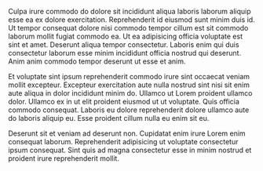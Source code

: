 Culpa irure commodo do dolore sit incididunt aliqua laboris laborum aliquip esse ea ex dolore exercitation. Reprehenderit id eiusmod sunt minim duis id. Ut tempor consequat dolore nisi commodo tempor cillum est sit commodo laborum mollit fugiat commodo ea. Ut ea adipisicing officia voluptate est sint et amet. Deserunt aliqua tempor consectetur. Laboris enim qui duis consectetur laborum esse minim incididunt officia nostrud qui deserunt. Anim anim commodo tempor deserunt ut esse et anim.

Et voluptate sint ipsum reprehenderit commodo irure sint occaecat veniam mollit excepteur. Excepteur exercitation aute nulla nostrud sint nisi sit enim aute aliqua in dolor incididunt minim do. Ullamco ut Lorem proident ullamco dolor. Ullamco ex in ut elit proident eiusmod ut ut voluptate. Quis officia commodo consequat. Laboris eu dolore reprehenderit dolore ullamco aute do laboris aliquip eu. Esse proident cillum nulla eu enim sit eu.

Deserunt sit et veniam ad deserunt non. Cupidatat enim irure Lorem enim consequat laborum. Reprehenderit adipisicing ut voluptate consectetur ipsum consequat. Sint quis ad magna consectetur esse in minim nostrud et proident irure reprehenderit mollit.